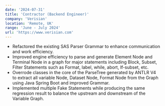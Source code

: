 ```yaml
---
date: '2024-07-31'
title: 'Contractor (Backend Engineer)'
company: 'Verisian'
location: 'Remote, UK'
range: 'June - July 2024'
url: 'https://www.verisian.com'
---
```


- Refactored the existing SAS Parser Grammar to enhance communication and work efficiency.
- Improved engine efficiency to parse and generate Element Node and Terminal Node in a graph for major statements including Block, Subset, Filter Statements such as Format, label, while, abort, If-subset, etc.
- Overrode classes in the core of the ParseTree generated by ANTLR V4 to extract all variable Node, Dataset Node, Format Node from the Graph using Java Spring Boot and improved Grammar.
- Implemented multiple Fake Statements while producing the same regression result to balance the upstream and downstream of the Variable Graph.